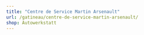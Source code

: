 ```yaml
---
title: "Centre de Service Martin Arsenault"
url: /gatineau/centre-de-service-martin-arsenault/
shop: Autowerkstatt
---
```

